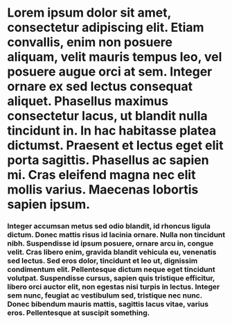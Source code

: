 # Lorem ipsum dolor sit amet, consectetur adipiscing elit. Etiam convallis, enim non posuere aliquam, velit mauris tempus leo, vel posuere augue orci at sem. Integer ornare ex sed lectus consequat aliquet. Phasellus maximus consectetur lacus, ut blandit nulla tincidunt in. In hac habitasse platea dictumst. Praesent et lectus eget elit porta sagittis. Phasellus ac sapien mi. Cras eleifend magna nec elit mollis varius. Maecenas lobortis sapien ipsum.

### Integer accumsan metus sed odio blandit, id rhoncus ligula dictum. Donec mattis risus id lacinia ornare. Nulla non tincidunt nibh. Suspendisse id ipsum posuere, ornare arcu in, congue velit. Cras libero enim, gravida blandit vehicula eu, venenatis sed lectus. Sed eros dolor, tincidunt et leo ut, dignissim condimentum elit. Pellentesque dictum neque eget tincidunt volutpat. Suspendisse cursus, sapien quis tristique efficitur, libero orci auctor elit, non egestas nisi turpis in lectus. Integer sem nunc, feugiat ac vestibulum sed, tristique nec nunc. Donec bibendum mauris mattis, sagittis lacus vitae, varius eros. Pellentesque at suscipit something.